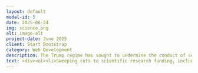 ```yaml
---
layout: default
modal-id: 5
date: 2025-06-24
img: science.png
alt: image-alt
project-date: June 2025
client: Start Bootstrap
category: Web Development
description: The Trump regime has sought to undermine the conduct of scientific research and academic freedom in the United States. They have imposed Orwellian rules governing allowable topics and language, threatened insitutions, made massive illegal cuts to funding, and sought to restructure the research apparatus without the consent of Congress. Below you will find a compiled list of many of the more egregious examples the administration's anti-science actions. 
text: <div><ol><li>Sweeping cuts to scientific research funding, including childhood cancer and other medical research, along with firings of essential funding agency personnel and expulsion of agency personnel from offices.<a href="https://www.nature.com/articles/d41586-025-00562-w">Nature Article, </a> <a href="https://www.wired.com/story/national-science-foundation-february-2025-firings/">Wired Article, </a> <a href="https://www.npr.org/sections/shots-health-news/2025/02/14/nx-s1-5297913/cdc-layoffs-hhs-trump-doge">NPR Article, </a> <a href="https://eos.org/research-and-developments/national-science-foundation-staff-booted-from-headquarters">Eos Article.</a> <a href="https://www.pbs.org/newshour/show/the-possible-long-term-impact-of-trumps-cuts-to-medical-research-funding">PBS Piece, </a></li><li>Removal of references to climate change and its impacts, along with datasets and data portals, from government websites.<a href="https://www.theguardian.com/environment/ng-interactive/2025/mar/26/extreme-weather-risk-tool-fema-trump">Guardian Article</a> <a href="https://www.eenews.net/articles/trump-admin-scraps-noaas-climate-website/">E&E News Article, </a> <a href="https://arstechnica.com/tech-policy/2025/02/after-trump-killed-a-report-on-nature-researchers-push-ahead-with-release/">Ars Technica Article</a></li><li>Attacks on DEI intitiatives in scientific research. Administration issues a list of forbidden words that flag research grants to be inspected and possibly rejected. These include the words “women”, “diversity”, “barrier”, and many others. They also censor and remove important public health datasets.<a href="https://www.science.org/content/article/nsf-reexamines-existing-awards-comply-trump-s-directives">Science Article, </a> <a href="https://gizmodo.com/the-list-of-trumps-forbidden-words-that-will-get-your-paper-flagged-at-nsf-2000559661">Gizmodo Article </a> <a href="https://insidemedicine.substack.com/p/trump-administration-now-choosing">Inside Medicine Article</a></li><li>The completely unfit Secretary of HHS, RFK, Jr., has shut down vaccine advisory meetings and fired all 17 members of the vaccine advisory committee and installed anti-vax allies in critical posistions. <a href="https://www.pbs.org/newshour/health/rfk-jr-ousts-entire-17-person-cdc-vaccine-advisory-committee">PBS Article, </a><a href="https://www.statnews.com/2025/03/26/rfk-jr-vaccine-study-of-autism-links-led-by-vaccine-critic-scientists-shocked/">Stat News Article, </a> <a href="https://www.cnbc.com/2025/02/26/fda-cancels-vaccine-advisory-meeting-for-choosing-flu-shots.html">CNBC Article</a> </li></ol></div> 
---
```





